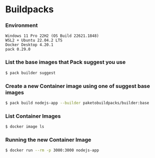 # Buildpacks

### Environment
```
Windows 11 Pro 22H2 (OS Build 22621.1848)
WSL2 + Ubuntu 22.04.2 LTS
Docker Desktop 4.20.1
pack 0.29.0
```

### List the base images that Pack suggest you use
```bash
$ pack builder suggest
```

### Create a new Container image using one of suggest base images
```bash
$ pack build nodejs-app --builder paketobuildpacks/builder:base
```

### List Container Images
```bash
$ docker image ls
```

### Running the new Container Image
```bash
$ docker run --rm -p 3000:3000 nodejs-app
```

